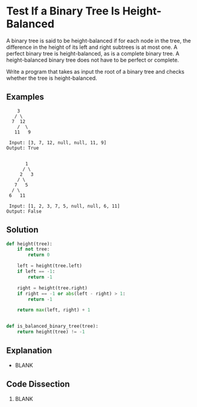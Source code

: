# Test If a Binary Tree Is Height-Balanced
A binary tree is said to be height-balanced if for each node in the tree, the difference in the height of its left and right subtrees is at most one. A perfect binary tree is height-balanced, as is a complete binary tree. A height-balanced binary tree does not have to be perfect or complete.

Write a program that takes as input the root of a binary tree and checks whether the tree is height-balanced.

## Examples
```
    3
   / \
  7  12
    /  \
   11   9

 Input: [3, 7, 12, null, null, 11, 9]
Output: True


       1
      / \
     2   3
    / \
   7   5
  / \
 6   11

 Input: [1, 2, 3, 7, 5, null, null, 6, 11]
Output: False
```

## Solution
```python
def height(tree):
    if not tree:
        return 0

    left = height(tree.left)
    if left == -1:
        return -1

    right = height(tree.right)
    if right == -1 or abs(left - right) > 1:
        return -1

    return max(left, right) + 1


def is_balanced_binary_tree(tree):
    return height(tree) != -1
```

## Explanation
* BLANK

## Code Dissection
1. BLANK